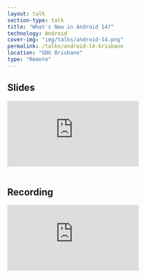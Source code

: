 ```yaml
---
layout: talk
section-type: talk
title: "What's New in Android 14?"
technology: Android
cover-img: "img/talks/android-14.png"
permalink: /talks/android-14-brisbane
location: "GDG Brisbane"
type: "Remote"
---
```

## Slides
<div class="talk-container">
    <iframe class="talk-iframe" src="https://docs.google.com/presentation/d/e/2PACX-1vQ2v57QgDu101b5rr_c38w7NEFcN7Qujej58xbdvJzIIebOe0k7m38mV_X52lfH3iOjlxCkx0d-7b3-/embed?start=false&loop=false&delayms=3000" frameborder="0" allowfullscreen="true" mozallowfullscreen="true" webkitallowfullscreen="true"></iframe>
</div>
<br>

## Recording

<div class="talk-container">
<iframe class="talk-iframe" src="https://www.youtube-nocookie.com/embed/3gVjdtjEry8" title="YouTube video player" frameborder="0" allow="accelerometer; autoplay; clipboard-write; encrypted-media; gyroscope; picture-in-picture; web-share" allowfullscreen></iframe>
</div>